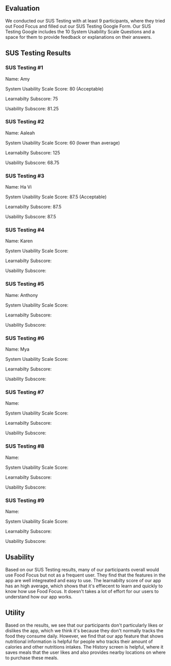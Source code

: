 ## Evaluation
We conducted our SUS Testing with at least 9 participants, where they tried out Food Focus and filled out our SUS Testing Google Form. Our SUS Testing Google includes the 10 System Usability Scale Questions and a space for them to provide feedback or explanations on their answers.

## SUS Testing Results

### SUS Testing #1

Name: Amy

System Usability Scale Score: 80 (Acceptable)

Learnabilty Subscore: 75

Usability Subscore: 81.25

### SUS Testing #2

Name: Aaleah

System Usability Scale Score: 60 (lower than average)

Learnabilty Subscore: 125

Usability Subscore: 68.75

### SUS Testing #3

Name: Ha Vi

System Usability Scale Score: 87.5 (Acceptable)

Learnabilty Subscore: 87.5

Usability Subscore: 87.5

### SUS Testing #4

Name: Karen

System Usability Scale Score:

Learnabilty Subscore:

Usability Subscore:

### SUS Testing #5

Name: Anthony

System Usability Scale Score:

Learnabilty Subscore:

Usability Subscore:

### SUS Testing #6

Name: Mya

System Usability Scale Score:

Learnabilty Subscore:

Usability Subscore:

### SUS Testing #7

Name:

System Usability Scale Score:

Learnabilty Subscore:

Usability Subscore:

### SUS Testing #8

Name:

System Usability Scale Score:

Learnabilty Subscore:

Usability Subscore:

### SUS Testing #9

Name:

System Usability Scale Score:

Learnabilty Subscore:

Usability Subscore:

## Usability 
Based on our SUS Testing results, many of our participants overall would use Food Focus but not as a frequent user. They find that the features in the app are well integreated and easy to use. The learnabilty score of our app has an high average, which shows that it's effiecent to learn and quickly to know how use Food Focus. It doesn't takes a lot of effort for our users to understand how our app works. 

## Utility
Based on the results, we see that our participants don't particularly likes or dislikes the app, which we think it's because they don't normally tracks the food they consume daily. However, we find that our app feature that shows nutritional information is helpful for people who tracks their amount of calories and other nutritions intakes. The History screen is helpful, where it saves meals that the user likes and also provides nearby locations on where to purchase these meals.